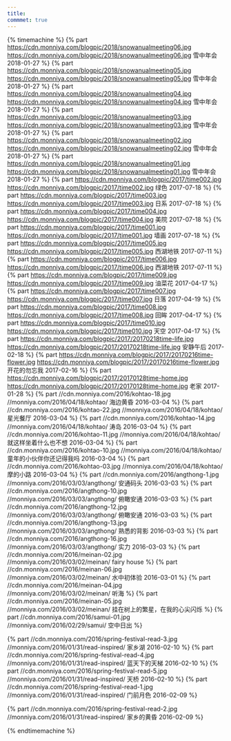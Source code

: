 ```yaml
---
title:  
commmet: true
---
```

  

{% timemachine %}
{% part https://cdn.monniya.com/blogpic/2018/snowanualmeeting06.jpg https://cdn.monniya.com/blogpic/2018/snowanualmeeting06.jpg 雪中年会 2018-01-27 %}
{% part https://cdn.monniya.com/blogpic/2018/snowanualmeeting05.jpg https://cdn.monniya.com/blogpic/2018/snowanualmeeting05.jpg 雪中年会 2018-01-27 %} 
{% part https://cdn.monniya.com/blogpic/2018/snowanualmeeting04.jpg https://cdn.monniya.com/blogpic/2018/snowanualmeeting04.jpg 雪中年会 2018-01-27 %}
{% part https://cdn.monniya.com/blogpic/2018/snowanualmeeting03.jpg https://cdn.monniya.com/blogpic/2018/snowanualmeeting03.jpg 雪中年会 2018-01-27 %}
{% part https://cdn.monniya.com/blogpic/2018/snowanualmeeting02.jpg https://cdn.monniya.com/blogpic/2018/snowanualmeeting02.jpg 雪中年会 2018-01-27 %}
{% part https://cdn.monniya.com/blogpic/2018/snowanualmeeting01.jpg https://cdn.monniya.com/blogpic/2018/snowanualmeeting01.jpg 雪中年会 2018-01-27 %}
{% part https://cdn.monniya.com/blogpic/2017/time002.jpg https://cdn.monniya.com/blogpic/2017/time002.jpg 绿色 2017-07-18 %}
{% part https://cdn.monniya.com/blogpic/2017/time003.jpg https://cdn.monniya.com/blogpic/2017/time003.jpg 日系 2017-07-18 %}
{% part https://cdn.monniya.com/blogpic/2017/time004.jpg https://cdn.monniya.com/blogpic/2017/time004.jpg 美院 2017-07-18 %}
{% part https://cdn.monniya.com/blogpic/2017/time001.jpg https://cdn.monniya.com/blogpic/2017/time001.jpg 墙画 2017-07-18 %}
{% part https://cdn.monniya.com/blogpic/2017/time005.jpg https://cdn.monniya.com/blogpic/2017/time005.jpg 西湖地铁 2017-07-11 %}
{% part https://cdn.monniya.com/blogpic/2017/time006.jpg https://cdn.monniya.com/blogpic/2017/time006.jpg 西湖地铁 2017-07-11 %}
{% part https://cdn.monniya.com/blogpic/2017/time009.jpg 
https://cdn.monniya.com/blogpic/2017/time009.jpg 油菜花 2017-04-17 %}
{% part https://cdn.monniya.com/blogpic/2017/time007.jpg 
https://cdn.monniya.com/blogpic/2017/time007.jpg 日落 2017-04-19 %}
{% part https://cdn.monniya.com/blogpic/2017/time008.jpg https://cdn.monniya.com/blogpic/2017/time008.jpg 回眸 2017-04-17 %}
{% part https://cdn.monniya.com/blogpic/2017/time010.jpg https://cdn.monniya.com/blogpic/2017/time010.jpg 天空 2017-04-17 %}
{% part https://cdn.monniya.com/blogpic/2017/20170218time-life.jpg https://cdn.monniya.com/blogpic/2017/20170218time-life.jpg 安静午后 2017-02-18 %}
{% part https://cdn.monniya.com/blogpic/2017/20170216time-flower.jpg https://cdn.monniya.com/blogpic/2017/20170216time-flower.jpg 开花的勿忘我 2017-02-16 %}
{% part https://cdn.monniya.com/blogpic/2017/20170128time-home.jpg https://cdn.monniya.com/blogpic/2017/20170128time-home.jpg 老家 2017-01-28 %}
{% part //cdn.monniya.com/2016/kohtao-18.jpg //monniya.com/2016/04/18/kohtao/ 海边黄昏 2016-03-04 %}
{% part //cdn.monniya.com/2016/kohtao-22.jpg //monniya.com/2016/04/18/kohtao/ 星光餐厅 2016-03-04 %}
{% part //cdn.monniya.com/2016/kohtao-14.jpg //monniya.com/2016/04/18/kohtao/ 涛岛 2016-03-04 %}
{% part //cdn.monniya.com/2016/kohtao-11.jpg //monniya.com/2016/04/18/kohtao/ 就这样坐着什么也不想 2016-03-04 %}
{% part //cdn.monniya.com/2016/kohtao-10.jpg //monniya.com/2016/04/18/kohtao/ 童年的小伙伴你还记得我吗 2016-03-04 %}
{% part //cdn.monniya.com/2016/kohtao-03.jpg //monniya.com/2016/04/18/kohtao/ 摩的小路 2016-03-04 %}
{% part //cdn.monniya.com/2016/angthong-1.jpg //monniya.com/2016/03/03/angthong/ 安通码头 2016-03-03 %}
{% part //cdn.monniya.com/2016/angthong-10.jpg //monniya.com/2016/03/03/angthong/ 俯瞰安通 2016-03-03 %}
{% part //cdn.monniya.com/2016/angthong-12.jpg //monniya.com/2016/03/03/angthong/ 俯瞰安通 2016-03-03 %}
{% part //cdn.monniya.com/2016/angthong-13.jpg //monniya.com/2016/03/03/angthong/ 熟悉的背影 2016-03-03 %}
{% part //cdn.monniya.com/2016/angthong-16.jpg //monniya.com/2016/03/03/angthong/ 实力 2016-03-03 %}
{% part //cdn.monniya.com/2016/meinan-02.jpg //monniya.com/2016/03/02/meinan/ fairy house %}
{% part //cdn.monniya.com/2016/meinan-06.jpg //monniya.com/2016/03/02/meinan/ 水中初体验 2016-03-01 %}
{% part //cdn.monniya.com/2016/meinan-04.jpg //monniya.com/2016/03/02/meinan/  听海 %}
{% part //cdn.monniya.com/2016/meinan-05.jpg //monniya.com/2016/03/02/meinan/  挂在树上的繁星，在我的心尖闪烁 %}
{% part //cdn.monniya.com/2016/samui-01.jpg //monniya.com/2016/02/29/samui/  空中日出 %}

{% part //cdn.monniya.com/2016/spring-festival-read-3.jpg //monniya.com/2016/01/31/read-inspired/ 家乡湖 2016-02-10 %}
{% part //cdn.monniya.com/2016/spring-festival-read-4.jpg //monniya.com/2016/01/31/read-inspired/ 蓝天下的天梯 2016-02-10 %}
{% part //cdn.monniya.com/2016/spring-festival-read-5.jpg //monniya.com/2016/01/31/read-inspired/ 天桥 2016-02-10 %}
{% part //cdn.monniya.com/2016/spring-festival-read-1.jpg //monniya.com/2016/01/31/read-inspired/ 门前月色 2016-02-09 %}

{% part //cdn.monniya.com/2016/spring-festival-read-2.jpg //monniya.com/2016/01/31/read-inspired/ 家乡的黄昏 2016-02-09 %}


{% endtimemachine %}